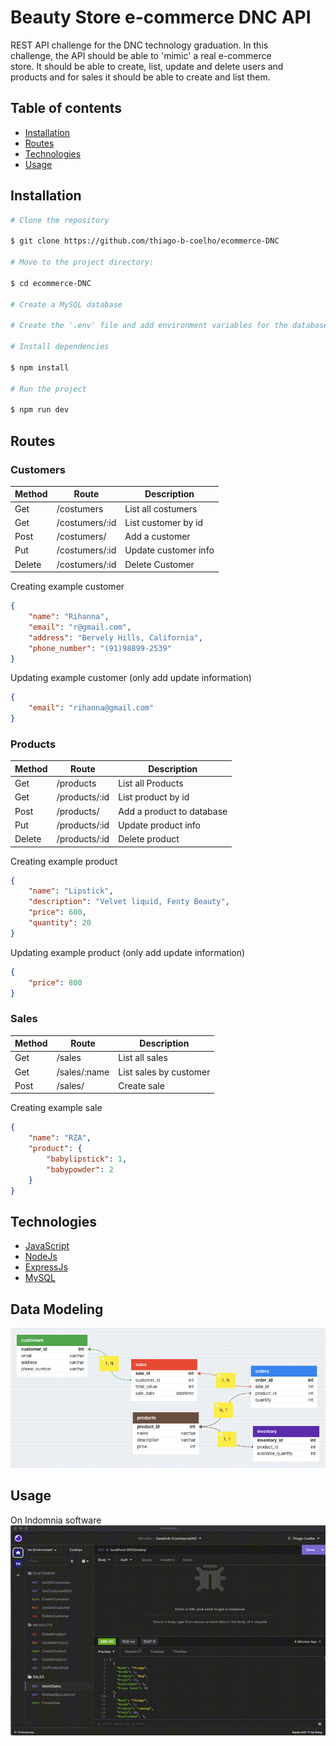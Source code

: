 # Beauty Store e-commerce DNC API
REST API challenge for the DNC technology graduation. In this </br>
challenge, the API should be able to 'mimic' a real e-commerce </br>
store. It should be able to create, list, update and delete users and </br>
products and for sales it should be able to create and list them.

## Table of contents

- [Installation](#installation)
- [Routes](#routes)
- [Technologies](#technologies)
- [Usage](#usage)

## Installation

```bash
# Clone the repository

$ git clone https://github.com/thiago-b-coelho/ecommerce-DNC

# Move to the project directory:

$ cd ecommerce-DNC

# Create a MySQL database

# Create the '.env' file and add environment variables for the database connection

# Install dependencies

$ npm install

# Run the project

$ npm run dev
```

## Routes

### Customers

| Method      | Route              | Description          |
|-------------|--------------------|----------------------|
| Get         |/costumers          | List all costumers   |
| Get         |/costumers/:id      | List customer by id  |
| Post        |/costumers/         | Add a customer       |
| Put         |/costumers/:id      | Update customer info |
| Delete      |/costumers/:id      | Delete Customer      |

Creating example customer
```json
{
	"name": "Rihanna",
	"email": "r@gmail.com",
	"address": "Bervely Hills, California",
	"phone_number": "(91)98899-2539"
}
```
Updating example customer (only add update information)
```json
{
	"email": "rihanna@gmail.com"
}
```


### Products

| Method      | Route               | Description               |
|-------------|---------------------|---------------------------|
| Get         | /products           | List all Products         |
| Get         | /products/:id       | List product by id        |
| Post        | /products/          | Add a product to database |
| Put         | /products/:id       | Update product info       |
| Delete      | /products/:id       | Delete product            |

Creating example product

```json
{
    "name": "Lipstick",
    "description": "Velvet liquid, Fenty Beauty",
    "price": 600,
    "quantity": 20
}
```
Updating example product (only add update information)
```json
{
	"price": 800
}
```

### Sales

| Method      |Route               | Description            |
|-------------|--------------------|------------------------|
| Get         | /sales             | List all sales         |
| Get         | /sales/:name       | List sales by customer |
| Post        | /sales/            | Create sale            |

Creating example sale

```json
{
	"name": "RZA",
	"product": {
		"babylipstick": 1,
        "babypowder": 2 
	}
}
```

## Technologies

- [JavaScript](https://devdocs.io/javascript/)
- [NodeJs](https://nodejs.org)
- [ExpressJs](https://expressjs.com)
- [MySQL](https://www.mysql.com/)

## Data Modeling

![Data Modeling](/public/assets/dataModeling.png)

## Usage

On Indomnia software
![img](/public/assets/customers.gif)
